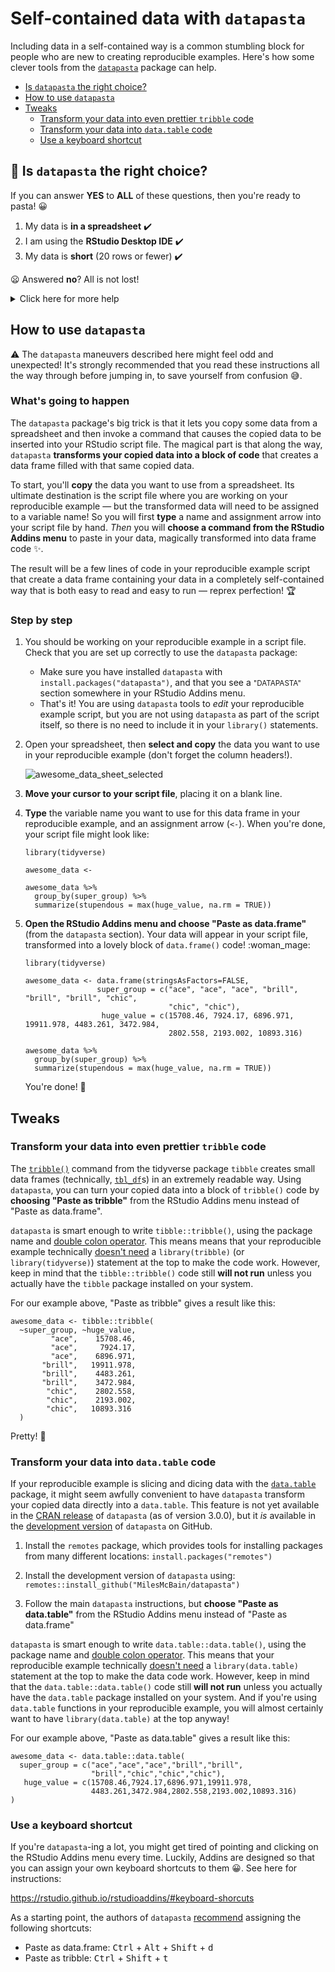 # Self-contained data with `datapasta`

Including data in a self-contained way is a common stumbling block for people who are new to creating reproducible examples. Here's how some clever tools from the [`datapasta`](https://github.com/milesmcbain/datapasta) package can help.

- [Is `datapasta` the right choice?](#heading--rightchoice)   
- [How to use `datapasta`](#heading--howto)
- [Tweaks](#heading--tweaks)
   - [Transform your data into even prettier `tribble` code](#heading--tribble)
   - [Transform your data into `data.table` code](#heading--datatable)
   - [Use a keyboard shortcut](#heading--keyboard)
  
<h2 id="heading--rightchoice">🛑 Is <code>datapasta</code> the right choice?</h2>

If you can answer **YES** to **ALL** of these questions, then you're ready to pasta! :grinning:

1. My data is **in a spreadsheet** :heavy_check_mark:
2. I am using the **RStudio Desktop IDE** :heavy_check_mark:
3. My data is **short** (20 rows or fewer) :heavy_check_mark:

:frowning: Answered **no**? All is not lost!

<details>
<summary>Click here for more help</summary>

1. :thinking: My data is somewhere else.
	- Already loaded into R? The [`dput()` method]() might be a better fit.

2. :disappointed: I'm using [RStudio Server](https://rstudio.com/products/rstudio/#rstudio-server), [RStudio Cloud](https:://rstudio.cloud/), or some other editor! 

   The `datapasta` features this method relies on require RStudio IDE-specific integrations, but unfortunately [will not work in RStudio Server or RStudio Cloud](https://github.com/MilesMcBain/datapasta/issues/73). While a [limited subset](https://github.com/MilesMcBain/datapasta#use-with-other-editors) of `datapasta`'s tools can be used in other editors, that subset does not include the functions needed here.

   If your data are in a spreadsheet and you are working RStudio Server, RStudio Cloud, or some other editor, your best bet is probably the [`read_tsv()` method]().

3. :sweat_smile: My data is longer than 20 rows.

   In most cases, your reproducible example doesn't need all of your data. If your data is in a spreadsheet, try copying a small number of rows to a new spreadsheet and starting from there. If your data is on a webpage, try copying it into a spreadsheet first, and cutting it down to just a few rows.
   
   If you _really, truly_ need to include a whole lot of your own data in a reproducible example, then try [hosting your data online]().
   
</details>

<h2 id='heading--howto'>How to use <code>datapasta</code></h2>

:warning: The `datapasta` maneuvers described here might feel odd and unexpected! It's strongly recommended that you read these instructions all the way through before jumping in, to save yourself from confusion :sweat_smile:.

### What's going to happen

The `datapasta` package's big trick is that it lets you copy some data from a spreadsheet and then invoke a command that causes the copied data to be inserted into your RStudio script file. The magical part is that along the way, `datapasta` **transforms your copied data into a block of code** that creates a data frame filled with that same copied data.

To start, you'll **copy** the data you want to use from a spreadsheet. Its ultimate destination is the script file where you are working on your reproducible example — but the transformed data will need to be assigned to a variable name! So you will first **type** a name and assignment arrow into your script file by hand. _Then_ you will **choose a command from the RStudio Addins menu** to paste in your data, magically transformed into data frame code :sparkles:.

The result will be a few lines of code in your reproducible example script that create a data frame containing your data in a completely self-contained way that is both easy to read and easy to run — reprex perfection! :trophy:

### Step by step

1. You should be working on your reproducible example in a script file. Check that you are set up correctly to use the `datapasta` package:
	- Make sure you have installed  `datapasta` with `install.packages("datapasta")`, and that you see a <span style="font-size:smaller">"DATAPASTA"</span> section somewhere in your RStudio Addins menu.
	- That's it! You are using `datapasta` tools to _edit_ your reproducible example script, but you are not using `datapasta` as part of the script itself, so there is no need to include it in your `library()` statements.

2. Open your spreadsheet, then **select and copy** the data you want to use in your reproducible example (don't forget the column headers!).

   ![awesome_data_sheet_selected](awesome_data_sheet_selected.png)

3. **Move your cursor to your script file**, placing it on a blank line.

4. **Type** the variable name you want to use for this data frame in your reproducible example, and an assignment arrow (`<-`). When you're done, your script file might look like:

   ```
   library(tidyverse)

   awesome_data <- 

   awesome_data %>%
     group_by(super_group) %>%
     summarize(stupendous = max(huge_value, na.rm = TRUE))
   ```

5. **Open the RStudio Addins menu and choose "Paste as data.frame"** (from the `datapasta` section). Your data will appear in your script file, transformed into a lovely block of `data.frame()` code! :woman_mage: 

   ```
   library(tidyverse)

   awesome_data <- data.frame(stringsAsFactors=FALSE,
                   super_group = c("ace", "ace", "ace", "brill", "brill", "brill", "chic",
                                   "chic", "chic"),
                    huge_value = c(15708.46, 7924.17, 6896.971, 19911.978, 4483.261, 3472.984,
                                   2802.558, 2193.002, 10893.316)

   awesome_data %>%
     group_by(super_group) %>%
     summarize(stupendous = max(huge_value, na.rm = TRUE))
   ```

   You're done! :tada:

<h2 id='heading--tweaks'>Tweaks</h2>

 <h3 id='heading--tribble'>Transform your data into even prettier <code>tribble</code> code</h3>

The [`tribble()`](https://tibble.tidyverse.org/reference/tribble.html) command from the tidyverse package `tibble` creates small data frames (technically, [`tbl_df`](https://tibble.tidyverse.org/)s) in an extremely readable way. Using `datapasta`, you can turn your copied data into a block of `tribble()` code by **choosing "Paste as tribble"** from the RStudio Addins menu instead of "Paste as data.frame". 

`datapasta` is smart enough to write `tibble::tribble()`, using the package name and [double colon operator](https://rdrr.io/r/base/ns-dblcolon.html). This means means that your reproducible example technically [doesn't need](https://stackoverflow.com/questions/23232791/is-it-a-good-practice-to-call-functions-in-a-package-via) a `library(tribble)` (or `library(tidyverse)`) statement at the top to make the code work. However, keep in mind that the `tibble::tribble()` code still **will not run** unless you actually have the `tibble` package installed on your system.

For our example above, "Paste as tribble" gives a result like this:
```
awesome_data <- tibble::tribble(
  ~super_group, ~huge_value,
         "ace",    15708.46,
         "ace",     7924.17,
         "ace",    6896.971,
       "brill",   19911.978,
       "brill",    4483.261,
       "brill",    3472.984,
        "chic",    2802.558,
        "chic",    2193.002,
        "chic",   10893.316
  )
```
 Pretty! :nail_care:
 
 <h3 id='heading--datatable'>Transform your data into <code>data.table</code> code</h3>
 
If your reproducible example is slicing and dicing data with the [`data.table`](https://rdatatable.gitlab.io/data.table/) package, it might seem awfully convenient to have `datapasta` transform your copied data directly into a `data.table`. This feature is not yet available in the [CRAN release](https://cran.r-project.org/web/packages/datapasta/index.html) of `datapasta` (as of version 3.0.0), but it _is_ available in the [development version](https://github.com/MilesMcBain/datapasta) of `datapasta` on GitHub.

1. Install the `remotes` package, which provides tools for installing packages from many different locations: 
   `install.packages("remotes")`
   
2. Install the development version of `datapasta` using:
   `remotes::install_github("MilesMcBain/datapasta")`

3. Follow the main `datapasta` instructions, but  **choose "Paste as data.table"** from the RStudio Addins menu instead of "Paste as data.frame"

`datapasta` is smart enough to write `data.table::data.table()`, using the package name and [double colon operator](https://rdrr.io/r/base/ns-dblcolon.html). This means that your reproducible example technically [doesn't need](https://stackoverflow.com/questions/23232791/is-it-a-good-practice-to-call-functions-in-a-package-via) a `library(data.table)` statement at the top to make the data code work. However, keep in mind that the `data.table::data.table()` code still **will not run** unless you actually have the `data.table` package installed on your system. And if you're using `data.table` functions in your reproducible example, you will almost certainly want to have `library(data.table)` at the top anyway!

For our example above, "Paste as data.table" gives a result like this:
```
awesome_data <- data.table::data.table(
  super_group = c("ace","ace","ace","brill","brill",
                  "brill","chic","chic","chic"),
   huge_value = c(15708.46,7924.17,6896.971,19911.978,
                  4483.261,3472.984,2802.558,2193.002,10893.316)
)
```

 <h3 id='heading--keyboard'>Use a keyboard shortcut</h3>

If you're `datapasta`-ing a lot, you might get tired of pointing and clicking on the RStudio Addins menu every time. Luckily, Addins are designed so that you can assign your own keyboard shortcuts to them :grinning:. See here for instructions: 

https://rstudio.github.io/rstudioaddins/#keyboard-shorcuts

As a starting point, the authors of `datapasta` [recommend](https://github.com/MilesMcBain/datapasta#getting-data-into-source) assigning the following shortcuts:

- Paste as data.frame: <kbd>Ctrl</kbd> + <kbd>Alt</kbd> + <kbd>Shift</kbd> + <kbd>d</kbd>
- Paste as tribble: <kbd>Ctrl</kbd> + <kbd>Shift</kbd> + <kbd>t</kbd>
<!--stackedit_data:
eyJoaXN0b3J5IjpbODQxNDY0Mjc4LDM0NDA4MzU1NCwtOTE0NT
UwNjk4LDE4MzQ1NTgyMSwtMTkyODE0NjI3OCwxMjY5ODE2ODI3
LC0xMTYyNDExODk3LC0xODg2NDA4NTg0LC0zMTkzMjAxNyw4Nz
Y3NDM3NDcsLTIzMzQ2OTMyOCwtMjcxOTQ3MTAwLC0xNjA3MDA1
NDI1XX0=
-->
